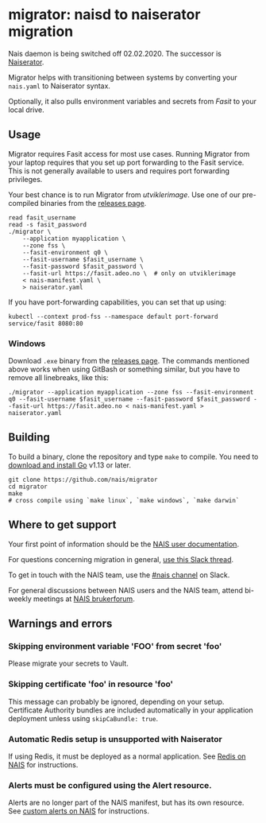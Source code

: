# migrator: naisd to naiserator migration

Nais daemon is being switched off 02.02.2020. The successor is [Naiserator](https://github.com/nais/naiserator).

Migrator helps with transitioning between systems by converting your `nais.yaml` to Naiserator syntax.

Optionally, it also pulls environment variables and secrets from _Fasit_ to your local drive.

## Usage

Migrator requires Fasit access for most use cases. Running Migrator from your laptop
requires that you set up port forwarding to the Fasit service. This is not generally available
to users and requires port forwarding privileges.

Your best chance is to run Migrator from _utviklerimage_. Use one of our pre-compiled
binaries from the [releases page](https://github.com/nais/migrator/releases/).

```
read fasit_username
read -s fasit_password
./migrator \
    --application myapplication \
    --zone fss \
    --fasit-environment q0 \
    --fasit-username $fasit_username \
    --fasit-password $fasit_password \
    --fasit-url https://fasit.adeo.no \  # only on utviklerimage
    < nais-manifest.yaml \
    > naiserator.yaml
```

If you have port-forwarding capabilities, you can set that up using:

```
kubectl --context prod-fss --namespace default port-forward service/fasit 8080:80
```

### Windows

Download `.exe` binary from the
[releases page](https://github.com/nais/migrator/releases/).
The commands mentioned above works when using GitBash or something similar, but
you have to remove all linebreaks, like this: 

```
./migrator --application myapplication --zone fss --fasit-environment q0 --fasit-username $fasit_username --fasit-password $fasit_password --fasit-url https://fasit.adeo.no < nais-manifest.yaml > naiserator.yaml
```

## Building

To build a binary, clone the repository and type `make` to compile. You need to [download and install Go](https://golang.org/doc/install) v1.13 or later.

```
git clone https://github.com/nais/migrator
cd migrator
make
# cross compile using `make linux`, `make windows`, `make darwin`
```

## Where to get support

Your first point of information should be the [NAIS user documentation](https://doc.nais.io/observability).

For questions concerning migration in general, [use this Slack thread](https://nav-it.slack.com/archives/C5KUST8N6/p1571300871119200).

To get in touch with the NAIS team, use the [#nais channel](https://nav-it.slack.com/messages/C5KUST8N6) on Slack.

For general discussions between NAIS users and the NAIS team, attend bi-weekly meetings at [NAIS brukerforum](https://nav-it.slack.com/messages/CGGTL83GT).

## Warnings and errors

### Skipping environment variable 'FOO' from secret 'foo'

Please migrate your secrets to Vault.

### Skipping certificate 'foo' in resource 'foo'

This message can probably be ignored, depending on your setup.
Certificate Authority bundles are included automatically in your
application deployment unless using `skipCaBundle: true`.

### Automatic Redis setup is unsupported with Naiserator

If using Redis, it must be deployed as a normal application.
See [Redis on NAIS](https://doc.nais.io/addons/redis) for instructions.

### Alerts must be configured using the Alert resource.

Alerts are no longer part of the NAIS manifest, but has its own resource.
See [custom alerts on NAIS](https://doc.nais.io/observability/alerts) for instructions.
